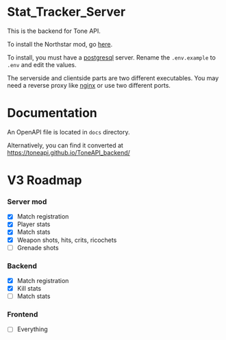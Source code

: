 # Stat_Tracker_Server

This is the backend for Tone API.

To install the Northstar mod, go [here](https://github.com/Legonzaur/ToneAPI_servermod).

To install, you must have a [postgresql](https://www.postgresql.org/) server. Rename the `.env.example` to `.env` and edit the values.

The serverside and clientside parts are two different executables. You may need a reverse proxy like [nginx](https://www.nginx.com/) or use two different ports.

# Documentation

An OpenAPI file is located in `docs` directory.

Alternatively, you can find it converted at https://toneapi.github.io/ToneAPI_backend/


# V3 Roadmap
### Server mod
- [x] Match registration
- [x] Player stats
- [x] Match stats
- [x] Weapon shots, hits, crits, ricochets
- [ ] Grenade shots

### Backend
- [x] Match registration
- [x] Kill stats
- [ ] Match stats

### Frontend
- [ ] Everything